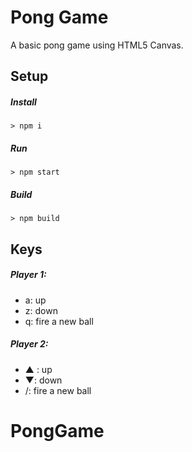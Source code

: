 # Pong Game

A basic pong game using HTML5 Canvas. 

## Setup

##### Install

`> npm i`

##### Run

`> npm start`

##### Build

`> npm build`

## Keys

##### Player 1:
* a: up
* z: down
* q: fire a new ball

##### Player 2:
* ▲ : up
* ▼: down
* /: fire a new ball
# PongGame
